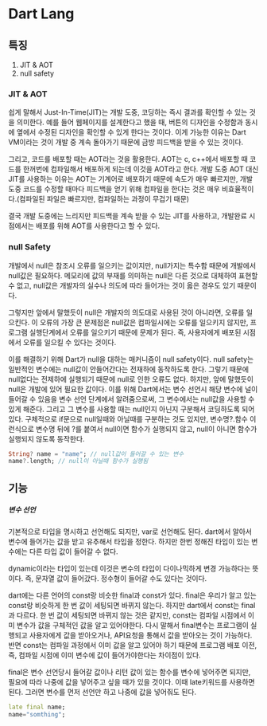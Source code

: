 # Dart Lang
## 특징
1. JIT & AOT
2. null safety

### JIT & AOT
쉽게 말해서 Just-In-Time(JIT)는 개발 도중, 코딩하는 즉시 결과를 확인할 수 있는 것을 의미한다. 예를 들어 웹페이지를 설계한다고 했을 때, 버튼의 디자인을 수정함과 동시에 옆에서 수정된 디자인을 확인할 수 있게 한다는 것이다. 이게 가능한 이유는 Dart VM이라는 것이 개발 중 계속 돌아가기 때문에 금방 피드백을 받을 수 있는 것이다.

그리고, 코드를 배포할 때는 AOT라는 것을 활용한다. AOT는 c, c++에서 배포할 때 코드를 한꺼번에 컴파일해서 배포하게 되는데 이것을 AOT라고 한다. 개발 도중 AOT 대신 JIT를 사용하는 이유는 AOT는 기계어로 배포하기 때문에 속도가 매우 빠르지만, 개발 도중 코드를 수정할 때마다 피드백을 얻기 위해 컴파일을 한다는 것은 매우 비효율적이다.(컴파일된 파일은 빠르지만, 컴파일하는 과정이 무겁기 때문)

결국 개발 도중에는 느리지만 피드백을 계속 받을 수 있는 JIT를 사용하고, 개발완료 시점에서는 배포를 위해 AOT를 사용한다고 할 수 있다.

### null Safety
개발에서 null은 참조시 오류를 일으키는 값이지만, null가지는 특수함 때문에 개발에서 null값은 필요하다. 메모리에 값의 부재를 의미하는 null은 다른 것으로 대체하여 표현할 수 없고, null값은 개발자의 실수나 의도에 따라 들어가는 것이 옳은 경우도 있기 때문이다.

그렇지만 앞에서 말했듯이 null은 개발자의 의도대로 사용된 것이 아니라면, 오류를 일으킨다. 이 오류의 가장 큰 문제점은 null값은 컴파일시에는 오류를 일으키지 않지만, 프로그램 실행단계에서 오류를 일으키기 때문에 문제가 된다. 즉, 사용자에게 배포된 시점에서 오류를 일으킬 수 있다는 것이다.

이를 해결하기 위해 Dart가 null을 대하는 매커니즘이 null safety이다. null safety는 일반적인 변수에는 null값이 안들어간다는 전재하에 동작하도록 한다. 그렇기 때문에 null없다는 전제하에 실행되기 때문에 null로 인한 오류도 없다. 하지만, 앞에 말했듯이 null은 개발에 있어 필요한 값이다. 이를 위해 Dart에서는 변수 선언시 해당 변수에 널이 들어갈 수 있음을 변수 선언 단계에서 알려줌으로써, 그 변수에서는 null값을 사용할 수 있게 해준다. 그리고 그 변수를 사용할 때는 null인지 아닌지 구분해서 코딩하도록 되어있다. 구체적으로 if문으로 null일때와 아닐때를 구분하는 것도 있지만, 변수명?.함수 이런식으로 변수명 뒤에 ?를 붙여서 null이면 함수가 실행되지 않고, null이 아니면 함수가 실행되지 않도록 동작한다.

```dart
String? name = "name"; // null값이 들어갈 수 있는 변수
name?.length; // null이 아닐때 함수가 실행됨
```

## 기능
##### 변수 선언
기본적으로 타입을 명시하고 선언해도 되지만, var로 선언해도 된다. dart에서 알아서 변수에 들어가는 값을 받고 유추해서 타입을 정한다. 하지만 한번 정해진 타입이 있는 변수에는 다른 타입 값이 들어갈 수 없다.

dynamic이라는 타입이 있는데 이것은 변수의 타입이 다이나믹하게 변경 가능하다는 뜻이다. 즉, 문자열 값이 들어갔다. 정수형이 들어갈 수도 있다는 것이다.

dart에는 다른 언어의 const랑 비슷한 final과 const가 있다.
final은 우리가 알고 있는 const랑 비슷하게 한 번 값이 세팅되면 바뀌지 않는다. 하지만 dart에서 const는 final과 다르다. 한 번 값이 세팅되면 바뀌지 않는 것은 같지만, const는 컴파일 시점에서 이미 변수가 값을 구체적인 값을 알고 있어야한다. 다시 말해서 final변수는 프로그램이 실행되고 사용자에게 값을 받아오거나, API요청을 통해서 값을 받아오는 것이 가능하다. 반면 const는 컴파일 과정에서 이미 값을 알고 있어야 하기 때문에 프로그램 배포 이전, 즉, 컴파일 시점에 이미 변수에 값이 들어가야한다는 차이점이 있다.

final은 변수 선언당시 들어갈 값이나 리턴 값이 있는 함수를 변수에 넣어주면 되지만, 필요에 따라 나중에 값을 넣어주고 싶을 때가 있을 것이다. 이때 late키워드를 사용하면된다. 그러면 변수를 먼저 선언만 하고 나중에 값을 넣어줘도 된다.
```dart
late final name;
name="somthing";
```